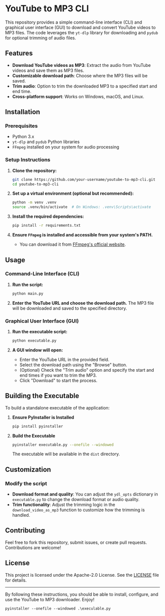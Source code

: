 # YouTube to MP3 CLI

This repository provides a simple command-line interface (CLI) and graphical user interface (GUI) to download and convert YouTube videos to MP3 files. The code leverages the `yt-dlp` library for downloading and `pydub` for optional trimming of audio files.

## Features

- **Download YouTube videos as MP3**: Extract the audio from YouTube videos and save them as MP3 files.
- **Customizable download path**: Choose where the MP3 files will be saved.
- **Trim audio**: Option to trim the downloaded MP3 to a specified start and end time.
- **Cross-platform support**: Works on Windows, macOS, and Linux.

## Installation

### Prerequisites

- Python 3.x
- `yt-dlp` and `pydub` Python libraries
- `FFmpeg` installed on your system for audio processing

### Setup Instructions

1. **Clone the repository:**

    ```bash
    git clone https://github.com/your-username/youtube-to-mp3-cli.git
    cd youtube-to-mp3-cli
    ```

2. **Set up a virtual environment (optional but recommended):**

    ```bash
    python -m venv .venv
    source .venv/bin/activate  # On Windows: .venv\Scripts\activate
    ```

3. **Install the required dependencies:**

    ```bash
    pip install -r requirements.txt
    ```

4. **Ensure `FFmpeg` is installed and accessible from your system's PATH.**

    - You can download it from [FFmpeg's official website](https://ffmpeg.org/download.html).

## Usage

### Command-Line Interface (CLI)

1. **Run the script:**

    ```bash
    python main.py
    ```

2. **Enter the YouTube URL and choose the download path.** The MP3 file will be downloaded and saved to the specified directory.

### Graphical User Interface (GUI)

1. **Run the executable script:**

    ```bash
    python executable.py
    ```

2. **A GUI window will open:**

    - Enter the YouTube URL in the provided field.
    - Select the download path using the "Browse" button.
    - (Optional) Check the "Trim audio" option and specify the start and end times if you want to trim the MP3.
    - Click "Download" to start the process.

## Building the Executable

To build a standalone executable of the application:

1. **Ensure PyInstaller is Installed**

   ```bash
   pip install pyinstaller
   ```

2. **Build the Executable**

   ```bash
   pyinstaller executable.py --onefile --windowed
   ```

   The executable will be available in the `dist` directory.

## Customization

### Modify the script

- **Download format and quality**: You can adjust the `ydl_opts` dictionary in `executable.py` to change the download format or audio quality.
- **Trim functionality**: Adjust the trimming logic in the `download_video_as_mp3` function to customize how the trimming is handled.

## Contributing

Feel free to fork this repository, submit issues, or create pull requests. Contributions are welcome!

## License

This project is licensed under the Apache-2.0 License. See the [LICENSE](LICENSE) file for details.

---

By following these instructions, you should be able to install, configure, and use the YouTube to MP3 downloader. Enjoy!

```
pyinstaller --onefile --windowed .\execulable.py
```
